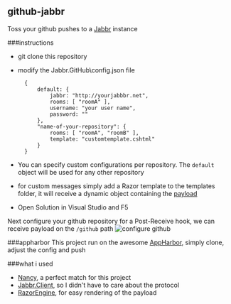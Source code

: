 ## github-jabbr
Toss your github pushes to a [Jabbr](https://github.com/davidfowl/JabbR) instance

###instructions
* git clone this repository
* modify the Jabbr.GitHub\config.json file

		{
		    default: {
		        jabbr: "http://yourjabbbr.net",
		        rooms: [ "roomA" ],
		        username: "your user name",
				password: ""
		    },
		    "name-of-your-repository": {
		        rooms: [ "roomA", "roomB" ],
				template: "customtemplate.cshtml"
		    }
		}

* You can specify custom configurations per repository. The `default` object will be used for any other repository
* for custom messages simply add a Razor template to the templates folder,
  it will receive a dynamic object containing the [payload](https://help.github.com/articles/post-receive-hooks)
* Open Solution in Visual Studio and F5

Next configure your github repository for a Post-Receive hook, we can receive payload on the `/github` path
![configure github](https://raw.github.com/thomasvm/github-jabbr/master/doc/configuration.png)

###appharbor
This project run on the awesome [AppHarbor](http://appharbor.com/), simply clone, adjust the config and push

###what i used
* [Nancy](http://nancyfx.org/), a perfect match for this project
* [Jabbr.Client](https://github.com/davidfowl/JabbR.Client), so I didn't have to care about the protocol
* [RazorEngine](http://razorengine.codeplex.com/), for easy rendering of the payload
